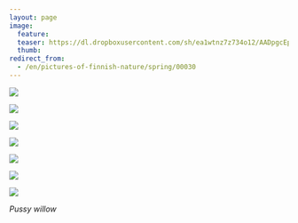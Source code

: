 ```yaml
---
layout: page
image:
  feature:
  teaser: https://dl.dropboxusercontent.com/sh/ea1wtnz7z734o12/AADpgcEpH4esh8yyHud5CHuXa/luontokuvat/kev%C3%A4t/DS07648-245px.jpg
  thumb:
redirect_from:
  - /en/pictures-of-finnish-nature/spring/00030
---
```


[![](https://dl.dropboxusercontent.com/sh/ea1wtnz7z734o12/AADtlzkP4MsSgoetgAlamswJa/luontokuvat/kev%C3%A4t/DS07648-800px.jpg)](https://dl.dropboxusercontent.com/sh/ea1wtnz7z734o12/AADbrH66d2ifXp_U1hh9dXtWa/luontokuvat/kev%C3%A4t/DS07648.jpg)

[![](https://dl.dropboxusercontent.com/sh/ea1wtnz7z734o12/AADmyb6q-VeuNK5GCMwgAB2Ca/luontokuvat/kev%C3%A4t/DS07653-800px.jpg)](https://dl.dropboxusercontent.com/sh/ea1wtnz7z734o12/AABdJpxYp0LoSwU1p9TXgu-aa/luontokuvat/kev%C3%A4t/DS07653.jpg)

[![](https://dl.dropboxusercontent.com/sh/ea1wtnz7z734o12/AAD0i-pGXwDMlyX3LjlSJJ66a/luontokuvat/kev%C3%A4t/DS07665-800px.jpg)](https://dl.dropboxusercontent.com/sh/ea1wtnz7z734o12/AACnjVO6sWR11d7fxcIB9_lHa/luontokuvat/kev%C3%A4t/DS07665.jpg)

[![](https://dl.dropboxusercontent.com/sh/ea1wtnz7z734o12/AACx9V3CVQ_oOd0a8kbigmm6a/luontokuvat/kev%C3%A4t/DS09919-800px.jpg)](https://dl.dropboxusercontent.com/sh/ea1wtnz7z734o12/AAAibfyHJmXRaDUsQygkdZ_Xa/luontokuvat/kev%C3%A4t/DS09919.jpg)

[![](https://dl.dropboxusercontent.com/sh/ea1wtnz7z734o12/AAAv2Tvlqubr4hDNVx6SD1rxa/luontokuvat/kev%C3%A4t/DS09925-800px.jpg)](https://dl.dropboxusercontent.com/sh/ea1wtnz7z734o12/AAAcC0-yC-Je6gGilr-OHD8Ja/luontokuvat/kev%C3%A4t/DS09925.jpg)

[![](https://dl.dropboxusercontent.com/sh/ea1wtnz7z734o12/AAD1uwdgO5sxEZQ0YR714aRZa/luontokuvat/kev%C3%A4t/DS10212-800px.jpg)](https://dl.dropboxusercontent.com/sh/ea1wtnz7z734o12/AADIJdLwK7SedR_gWdFhJlb2a/luontokuvat/kev%C3%A4t/DS10212.jpg)

[![](https://dl.dropboxusercontent.com/sh/ea1wtnz7z734o12/AAAT5eX545AoRv-qZIE6ShKAa/luontokuvat/kev%C3%A4t/DS10323-800px.jpg)](https://dl.dropboxusercontent.com/sh/ea1wtnz7z734o12/AADjQ-YJ9YKuy8rXJgYzgwP2a/luontokuvat/kev%C3%A4t/DS10323.jpg)

*Pussy willow*
